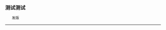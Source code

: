 <!--
 * @Description: 
 * @Author: lz
 * @Date: 2022-04-11 11:43:33
 * @LastEditTime: 2022-04-11 11:43:35
 * @LastEditors: lz
-->
### 测试测试
```js
   发版 
```
---